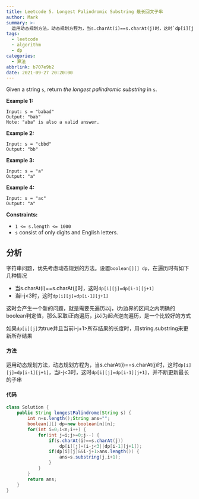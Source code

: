 ```yaml
---
title: Leetcode 5. Longest Palindromic Substring 最长回文子串
author: Mark
summary: >-
  运用动态规划方法，动态规划方程为，当s.charAt(i)==s.charAt(j)时，这时`dp[i][j]=dp[i-1][j+1]`，当i-j<3时，这时`dp[i][j]=dp[i-1][j+1]`
tags:
  - leetcode
  - algorithm
  - dp
categories:
  - 算法
abbrlink: b707e9b2
date: 2021-09-27 20:20:00
---
```


Given a string `s`, return *the longest palindromic substring* in `s`.

 

**Example 1:**

```
Input: s = "babad"
Output: "bab"
Note: "aba" is also a valid answer.
```

**Example 2:**

```
Input: s = "cbbd"
Output: "bb"
```

**Example 3:**

```
Input: s = "a"
Output: "a"
```

**Example 4:**

```
Input: s = "ac"
Output: "a"
```

 

**Constraints:**

- `1 <= s.length <= 1000`
- `s` consist of only digits and English letters.





## 分析

字符串问题，优先考虑动态规划的方法。设置`boolean[][] dp`，在遍历时有如下几种情况

+ 当s.charAt(i)==s.charAt(j)时，这时`dp[i][j]=dp[i-1][j+1]`
+ 当i-j<3时，这时`dp[i][j]=dp[i-1][j+1]`

这时会产生一个新的问题，就是需要先遍历以j，i为边界的区间之内明确的boolean判定值，那么采取i正向遍历，j以i为起点逆向遍历，是一个比较好的方式

如果`dp[i][j]`为true并且当前i-j+1>所存结果的长度时，用string.substring来更新所存结果

#### 方法

运用动态规划方法，动态规划方程为，当s.charAt(i)==s.charAt(j)时，这时`dp[i][j]=dp[i-1][j+1]`，当i-j<3时，这时`dp[i][j]=dp[i-1][j+1]`，并不断更新最长的子串

#### 代码

```java
class Solution {
    public String longestPalindrome(String s) {
        int n=s.length();String ans="";
        boolean[][] dp=new boolean[n][n];
        for(int i=0;i<n;i++) {
            for(int j=i;j>=0;j--) {
                if(s.charAt(i)==s.charAt(j))
                    dp[i][j]=(i-j<3||dp[i-1][j+1]);
                if(dp[i][j]&&i-j+1>ans.length()) {
                    ans=s.substring(j,i+1);
                }
            }
        }
        return ans;
    }
}
```

